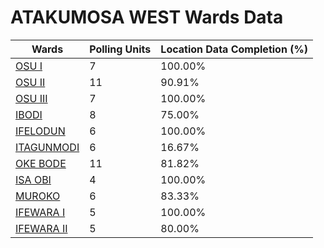 
# ATAKUMOSA WEST Wards Data

| Wards | Polling Units | Location Data Completion (%) |
| ---- | ----- | ------- |
| [OSU I](./wards/17712-osu-i) | 7 | 100.00% |
| [OSU II](./wards/17713-osu-ii) | 11 | 90.91% |
| [OSU  III](./wards/17714-osu-iii) | 7 | 100.00% |
| [IBODI](./wards/17715-ibodi) | 8 | 75.00% |
| [IFELODUN](./wards/17716-ifelodun) | 6 | 100.00% |
| [ITAGUNMODI](./wards/17717-itagunmodi) | 6 | 16.67% |
| [OKE BODE](./wards/17718-oke-bode) | 11 | 81.82% |
| [ISA OBI](./wards/17719-isa-obi) | 4 | 100.00% |
| [MUROKO](./wards/17720-muroko) | 6 | 83.33% |
| [IFEWARA  I](./wards/17721-ifewara-i) | 5 | 100.00% |
| [IFEWARA  II](./wards/17722-ifewara-ii) | 5 | 80.00% |




